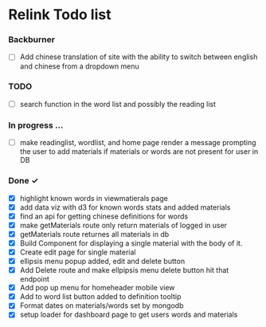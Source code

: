 # Relink Todo list

### Backburner

- [ ] Add chinese translation of site with the ability to switch between english and chinese from a dropdown menu

### TODO

- [ ] search function in the word list and possibly the reading list

### In progress ...

- [ ] make readinglist, wordlist, and home page render a message prompting the user to add materials if materials or words are not present for user in DB

### Done ✓

- [x] highlight known words in viewmatierals page
- [x] add data viz with d3 for known words stats and added materials
- [x] find an api for getting chinese definitions for words
- [x] make getMaterials route only return materials of logged in user
- [x] getMaterials route returnes all materials in db
- [x] Build Component for displaying a single material with the body of it.
- [x] Create edit page for single material
- [x] ellipsis menu popup added, edit and delete button
- [x] Add Delete route and make ellpipsis menu delete button hit that endpoint
- [x] Add pop up menu for homeheader mobile view
- [x] Add to word list button added to definition tooltip
- [x] Format dates on materials/words set by mongodb
- [x] setup loader for dashboard page to get users words and materials
